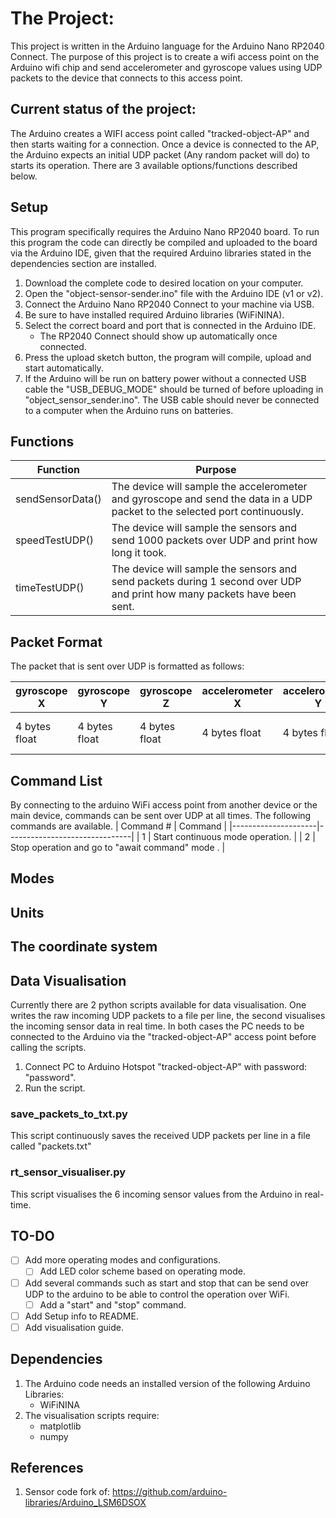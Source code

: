 # The Project:
This project is written in the Arduino language for the Arduino Nano RP2040 Connect. The purpose of this project is to create a wifi access point on the Arduino wifi chip and send accelerometer and gyroscope values using UDP packets to the device that connects to this access point.

## Current status of the project:
The Arduino creates a WIFI access point called "tracked-object-AP" and then starts waiting for a connection. Once a device is connected to the AP, the Arduino expects an initial UDP packet (Any random packet will do) to starts its operation. There are 3 available options/functions described below. 

## Setup
This program specifically requires the Arduino Nano RP2040 board. To run this program the code can directly be compiled and uploaded to the board via the Arduino IDE, given that the required Arduino libraries stated in the dependencies section are installed. 
1. Download the complete code to desired location on your computer.
2. Open the "object-sensor-sender.ino" file with the Arduino IDE (v1 or v2).
3. Connect the Arduino Nano RP2040 Connect to your machine via USB.
4. Be sure to have installed required Arduino libraries (WiFiNINA).
5. Select the correct board and port that is connected in the Arduino IDE. 
    - The RP2040 Connect should show up automatically once connected.
6. Press the upload sketch button, the program will compile, upload and start automatically.
7. If the Arduino will be run on battery power without a connected USB cable the "USB_DEBUG_MODE" should be turned of before uploading in "object_sensor_sender.ino". The USB cable should never be connected to a computer when the Arduino runs on batteries.

## Functions
| Function              | Purpose       |
|---------------------|-------------------------------|
|  sendSensorData() |    The device will sample the accelerometer and gyroscope and send the data in a UDP packet to the selected port continuously.              |
|    speedTestUDP()     |       The device will sample the sensors and send 1000 packets over UDP and print how long it took.          |
|  timeTestUDP()  |     The device will sample the sensors and send packets during 1 second over UDP and print how many packets have been sent.       |



## Packet Format
The packet that is sent over UDP is formatted as follows:

| gyroscope X | gyroscope Y |gyroscope Z| accelerometer X | accelerometer Y | accelerometer Z| timestamp|
|-------------|-------------|-----------|-----------------|-----------------|----------------|----------|
| 4 bytes float | 4 bytes float | 4 bytes float| 4 bytes float | 4 bytes float | 4 bytes float|4 bytes unsigned long|

## Command List
By connecting to the arduino WiFi access point from another device or the main device, commands can be sent over UDP at all times. The following commands are available. 
| Command #             | Command       |
|---------------------|-------------------------------|
|    1     |       Start continuous mode operation.   |
|  2 |     Stop operation and go to "await command" mode .   |
## Modes
## Units


## The coordinate system

## Data Visualisation
Currently there are 2 python scripts available for data visualisation. One writes the raw incoming UDP packets to a file per line, the second visualises the incoming sensor data in real time. In both cases the PC needs to be connected to the Arduino via the "tracked-object-AP" access point before calling the scripts.
1. Connect PC to Arduino Hotspot "tracked-object-AP" with password: "password".
2. Run the script.
### save_packets_to_txt.py
This script continuously saves the received UDP packets per line in a file called "packets.txt"
### rt_sensor_visualiser.py
This script visualises the 6 incoming sensor values from the Arduino in real-time.
## TO-DO
 - [ ] Add more operating modes and configurations.
   - [ ] Add LED color scheme based on operating mode.
 - [ ] Add several commands such as start and stop that can be send over UDP to the arduino to be able to control the operation over WiFi.  
    - [ ] Add a "start" and "stop" command.
 - [ ] Add Setup info to README.
  - [ ] Add visualisation guide.
 ## Dependencies
 1. The Arduino code needs an installed version of the following Arduino Libraries:
    - WiFiNINA
 2. The visualisation scripts require:
    - matplotlib
    - numpy
 ## References
 1. Sensor code fork of: https://github.com/arduino-libraries/Arduino_LSM6DSOX